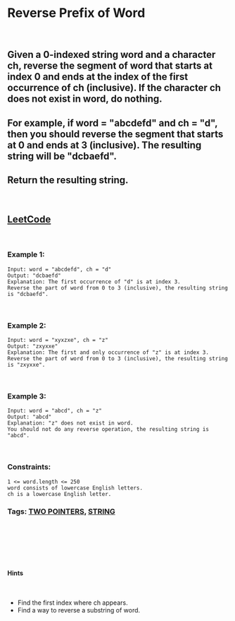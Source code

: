 # Reverse Prefix of Word

<br>

## Given a 0-indexed string word and a character ch, reverse the segment of word that starts at index 0 and ends at the index of the first occurrence of ch (inclusive). If the character ch does not exist in word, do nothing.

## For example, if word = "abcdefd" and ch = "d", then you should reverse the segment that starts at 0 and ends at 3 (inclusive). The resulting string will be "dcbaefd".
## Return the resulting string.

<br>

## [LeetCode](https://leetcode.com/problems/reverse-prefix-of-word/)

<br>

### Example 1:
```
Input: word = "abcdefd", ch = "d"
Output: "dcbaefd"
Explanation: The first occurrence of "d" is at index 3. 
Reverse the part of word from 0 to 3 (inclusive), the resulting string is "dcbaefd".
```
<br>

### Example 2:
```
Input: word = "xyxzxe", ch = "z"
Output: "zxyxxe"
Explanation: The first and only occurrence of "z" is at index 3.
Reverse the part of word from 0 to 3 (inclusive), the resulting string is "zxyxxe".
```
<br>

### Example 3:
```
Input: word = "abcd", ch = "z"
Output: "abcd"
Explanation: "z" does not exist in word.
You should not do any reverse operation, the resulting string is "abcd".
```

<br>

### Constraints:
```
1 <= word.length <= 250
word consists of lowercase English letters.
ch is a lowercase English letter.
```

### Tags: [TWO POINTERS](https://leetcode.com/tag/two-pointers/), [STRING](https://leetcode.com/tag/string/)

<br>
<br>
<br>
<br>
<br>

#### Hints

<br>

- Find the first index where ch appears.
- Find a way to reverse a substring of word.